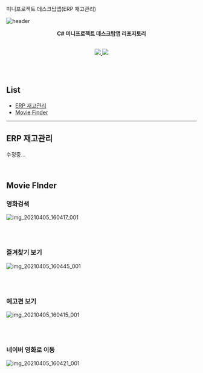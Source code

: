 미니프로젝트 데스크탑앱(ERP 재고관리)

![header](https://capsule-render.vercel.app/api?type=waving&color=auto&height=300&section=header&text=MiniProject_Desktop%20&fontSize=50&animation=fadeIn&fontAlignY=38)
<p align='center'><b> C# 미니프로젝트 데스크탑앱 리포지토리 </b></p>
<p align='center'>
   <br>
   <a href=#ERP>
    <img src="https://img.shields.io/badge/ERP%20-%23F7DF1E.svg?&style=for-the-badge&&logoColor=white"/>
  </a>
  <a href=#MovieFinder>
    <img src="https://img.shields.io/badge/Movie_Finder%20-%234FC08D.svg?&style=for-the-badge&&logoColor=white"/>
  </a>
</p>
<br>
<br>


## List
 - [ERP 재고관리](#ERP)
 - [Movie Finder](#MovieFinder)

<hr>


## ERP 재고관리<a id= "ERP">

수정중...

<br>

## Movie FInder <a id = "MovieFinder">

### 영화검색

![img_20210405_160417_001](https://user-images.githubusercontent.com/38821846/113548992-8a1f4f80-962b-11eb-9630-90656d7abb8e.png)

<br>
<br>

### 즐겨찾기 보기

![img_20210405_160445_001](https://user-images.githubusercontent.com/38821846/113549040-a02d1000-962b-11eb-9d9b-499103e6e939.png)

<br><br>

### 예고편 보기

![img_20210405_160415_001](https://user-images.githubusercontent.com/38821846/113549060-b044ef80-962b-11eb-96f1-16fbc177cff3.png)

<br><br>

### 네이버 영화로 이동

![img_20210405_160421_001](https://user-images.githubusercontent.com/38821846/113549095-bdfa7500-962b-11eb-9c6b-0a04737c4eae.png)

<br><br>

